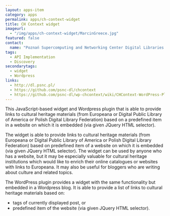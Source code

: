 ```yaml
---
layout: apps-item
category: apps
permalink: apps/ch-context-widget
title: CH Context widget
imageurl: 
  - "/img/apps/ch-context-widget/MarcinGreece.jpg"
featured: false  
contact:
  name: "Poznań Supercomputing and Networking Center Digital Libraries Team - Marcin Mielnicki, Ola Nowak, Krzysztof Sielski and Marcin Werla"
tags: 
  - API Implementation
  - Discovery
secondarytags:
  - widget
  - Wordpress
links:
  - http://dl.psnc.pl/
  - https://github.com/psnc-dl/chcontext
  - https://github.com/psnc-dl/wp-chcontext/wiki/CHContext-WordPress-Plugin-Description
---
```


This JavaScript-based widget and Wordpress plugin that is able to provide links to cultural heritage materials (from Europeana or Digital Public Library of America or Polish Digital Library Federation) based on a predefined item in a website on which it is embedded (via given JQuery HTML selector).

The widget is able to provide links to cultural heritage materials (from Europeana or Digital Public Library of America or Polish Digital Library Federation) based on predefined item of a website on which it is embedded (via given JQuery HTML selector). The widget can be used by anyone who has a website, but it may be especially valuable for cultural heritage institutions which would like to enrich their online catalogues or websites with links to Europeana. It may also be useful for bloggers who are writing about culture and related topics.

The WordPress plugin provides a widget with the same functionality but embedded in a Wordpress blog. It is able to provide a list of links to cultural heritage materials based on:

- tags of currently displayed post, or
- predefined item of the website (via given JQuery HTML selector).
